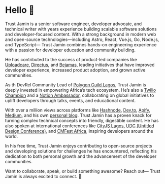 # Hello 👋

Trust Jamin is a senior software engineer, developer advocate, and technical writer with years experience building scalable software solutions and developer-focused content. With a strong background in modern web and open-source technologies—including Astro, React, Vue.js, Go, Node.js, and TypeScript— Trust Jamin combines hands-on engineering experience with a passion for developer education and community building.

He has contributed to the success of product-led companies like [Uploadcare](https://uploadcare.com/), [Directus](https://directus.io/), and [Bejamas](https://bejamas.io/), leading initiatives that have improved developer experience, increased product adoption, and grown active communities. 

<!-- At Uploadcare, Trust led the creation of developer resources that boosted blog traffic by 30% and onboarded over 5,000 developers. At Directus, his technical documentation helped raise onboarding success rates by 50% and expanded the developer community by 30% [Community Leads Africa](https://communityleads.africa/).-->

As th DevRel Community Lead of [Polygon Guild Lagos](https://polygon.technology/community/guilds/), Trust Jamin is deeply invested in empowering Africa’s tech ecosystem. He’s also a [Twilio Champion](https://www.twilio.com) and a [Notion Ambassador](https://www.notion.so), collaborating on global initiatives to uplift developers through talks, events, and educational content.

With over a million views across platforms like [Hashnode](https://hashnode.com/@codejagaban), [Dev.to](https://dev.to/codejagaban), [Apify](https://apify.com/blog), [Medium](https://medium.com/@codejagaban), and his own [personal blog](https://blog.jamin.sh/). Trust Jamin has a proven knack for turning complex technical concepts into friendly, digestible content. He has also spoken at international conferences like [CityJS Lagos](https://cityjsconf.org/lagos2023/), [UDC (Untitled Design Conference)](https://www.udconf.com/), and [CMFest Africa](https://www.cmfestafrica.com/), inspiring developers around the world.


In his free time, Trust Jamin enjoys contributing to open-source projects and developing solutions for challenges he has encountered, reflecting his dedication to both personal growth and the advancement of the developer communities. 



Want to collaborate, speak, or build something awesome? Reach out— Trust Jamin is always excited to connect. 🚀



